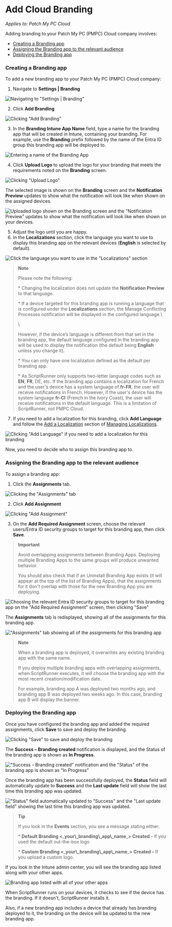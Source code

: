 # Add Cloud Branding

_Applies to: Patch My PC Cloud_

Adding branding to your Patch My PC (PMPC) Cloud company involves:

* [Creating a Branding app](add-cloud-branding.md#creating-a-branding-app)
* [Assigning the Branding app to the relevant audience](add-cloud-branding.md#assigning-the-branding-app-to-the-relevant-audience)
* [Deploying the Branding app](add-cloud-branding.md#deploying-the-branding-app)

### Creating a Branding app

To add a new branding app to your Patch My PC (PMPC) Cloud company:

1. Navigate to <strong>Settings | Branding</strong>

![Navigating to &#x22;Settings | Branding&#x22;](/_images/image-(2422).png "Navigating to &#x22;Settings | Branding&#x22;")

2. Click <strong>Add Branding</strong>

![Clicking &#x22;Add Branding&#x22;](/_images/image-(31).png "Clicking &#x22;Add Branding&#x22;")

3. In the <strong>Branding Intune App Name</strong> field, type a name for the branding app that will be created in Intune, containing your branding. For example, use the <strong>Branding</strong> prefix followed by the name of the Entra ID group this branding app will be deployed to.

![Entering a name of the Branding App](/_images/image-(2492).png "Entering a name of the Branding App")

4. Click <strong>Upload Logo</strong> to upload the logo for your branding that meets the requirements noted on the <strong>Branding</strong> screen.

![Clicking &#x22;Upload Logo&#x22;](/_images/image-(2499).png "Clicking &#x22;Upload Logo&#x22;")

The selected image is shown on the <strong>Branding</strong> screen and the <strong>Notification Preview</strong> updates to show what the notification will look like when shown on the assigned devices.

![Uploaded logo shown on the Branding screen and the &#x22;Notification Preview&#x22; updates to show what the notification will look like when shown on your devices.](/_images/image-(2494).png "Uploaded logo shown on the Branding screen and the &#x22;Notification Preview&#x22; updates to show what the notification will look like when shown on your devices.")

5. Adjust the logo until you are happy.
6. In the <strong>Localizations</strong> section, click the language you want to use to display this branding app on the relevant devices (<strong>English</strong> is selected by default).

![Click the language you want to use in the &#x22;Localizations&#x22; section](/_images/image-(2428).png "Click the language you want to use in the &#x22;Localizations&#x22; section")

<blockquote class="wp-block-quote">
<p><strong>Note</strong></p>
<p>Please note the following:</p>
<p>* Changing the localization does not update the <strong>Notification Preview</strong> to that language.</p>
<p>* If a device targeted for this branding app is running a language that is configured under the <strong>Localizations</strong> section, the Manage Conflicting Processes notification will be displayed in the configured language.\</p>
<p>\</p>
<p>However, if the device’s language is different from that set in the branding app, the default language configured in the branding app will be used to display the notification (the default being <strong>English</strong> unless you change it).</p>
<p>* You can only have one localization defined as the default per branding app.</p>
<p>* As ScriptRunner only supports two-letter language codes such as <strong>EN</strong>, <strong>FR</strong>, DE, etc. If the branding app contains a localization for French and the user's device has a system language of <strong>fr-FR</strong>, the user will receive notifications in French. However, if the user's device has the system language <strong>fr-CI</strong> (French in the Ivory Coast), the user will receive notifications in the default language. This is a limitation of ScriptRunner, not PMPC Cloud.</p>
</blockquote>

7. If you need to add a localization for this branding, click <strong>Add Language</strong> and follow the [Add a Localization](manage-localizations-in-cloud.md#add-a-localization) section of [Managing Localizations](manage-localizations-in-cloud.md).

![Clicking &#x22;Add Language&#x22; if you need to add a localization for this branding](/_images/image-(2495).png "Clicking &#x22;Add Language&#x22; if you need to add a localization for this branding")

Now, you need to decide who to assign this branding app to.

### Assigning the Branding app to the relevant audience

To assign a branding app:

1. Click the <strong>Assignments</strong> tab.

![Clicking the &#x22;Assignments&#x22; tab](/_images/image-(2496).png "Clicking the &#x22;Assignments&#x22; tab")

2. Click <strong>Add Assignment</strong>

![Clicking &#x22;Add Assignment&#x22;](/_images/image-(2418).png "Clicking &#x22;Add Assignment&#x22;")

3. On the <strong>Add Required Assignment</strong> screen, choose the relevant users/Entra ID security groups to target for this branding app, then click <strong>Save</strong>.

<blockquote class="wp-block-quote">
<p><strong>Important</strong></p>
<p>Avoid overlapping assignments between Branding Apps. Deploying multiple Branding Apps to the same groups will produce unwanted behavior.</p>
<p>You should also check that if an Uninstall Branding App exists (it will appear at the top of the list of Branding Apps), that the assignments for it don't overlap with those for the new Branding App you are deploying.</p>
</blockquote>

![Choosing the relevant Entra ID security groups to target for this branding app on the &#x22;Add Required Assignment&#x22; screen, then clicking &#x22;Save&#x22;](/_images/image-(2419).png "Choosing the relevant Entra ID security groups to target for this branding app on the &#x22;Add Required Assignment&#x22; screen, then clicking &#x22;Save&#x22;")

The <strong>Assignments</strong> tab is redisplayed, showing all of the assignments for this branding app.

![&#x22;Assignments&#x22; tab showing all of the assignments for this branding app](/_images/image-(2420).png "&#x22;Assignments&#x22; tab showing all of the assignments for this branding app")

<blockquote class="wp-block-quote">
<p><strong>Note</strong></p>
<p>When a branding app is deployed, it overwrites any existing branding app with the same name.</p>
<p>If you deploy multiple branding apps with overlapping assignments, when ScriptRunner executes, it will choose the branding app with the most recent creation/modification date.</p>
<p>For example, branding app A was deployed two months ago, and branding app B was deployed two weeks ago. In this case, branding app B will display the banner.</p>
</blockquote>

### Deploying the Branding app

Once you have configured the branding app and added the required assignments, click <strong>Save</strong> to save and deploy the branding.

![Clicking &#x22;Save&#x22; to save and deploy the branding](/_images/image-(2488).png "Clicking &#x22;Save&#x22; to save and deploy the branding")

The <strong>Success – Branding created</strong> notification is displayed, and the Status of the branding app is shown as <strong>In Progress</strong>.

![&#x22;Success – Branding created&#x22; notification and the &#x22;Status&#x22; of the branding app is shown as &#x22;In Progress&#x22;](/_images/image-(32).png "&#x22;Success – Branding created&#x22; notification and the &#x22;Status&#x22; of the branding app is shown as &#x22;In Progress&#x22;")

Once the branding app has been successfully deployed, the <strong>Status</strong> field will automatically update to <strong>Success</strong> and the <strong>Last update</strong> field will show the last time this branding app was updated.

![&#x22;Status&#x22; field automatically updated to &#x22;Success&#x22; and the &#x22;Last update field&#x22;  showing the last time this branding app was updated.](/_images/image-(33).png "&#x22;Status&#x22; field automatically updated to &#x22;Success&#x22; and the &#x22;Last update field&#x22;  showing the last time this branding app was updated.")

<blockquote class="wp-block-quote">
<p><strong>Tip</strong></p>
<p>If you look in the <strong>Events</strong> section, you see a message stating either:</p>
<p>* <strong>Default Branding <</strong>_<strong>your\_branding\_app\_name</strong>_<strong>> Created -</strong> If you used the default out-the-box logo</p>
<p>* <strong>Custom Branding <</strong>_<strong>your\_branding\_app\_name</strong>_<strong>> Created -</strong> If you upload a custom logo.</p>
</blockquote>

If you look in the Intune admin center, you will see the branding app listed along with your other apps.

![Branding app listed with all of your other apps](/_images/image-(2497).png "Branding app listed with all of your other apps")

When ScriptRunner runs on your devices, it checks to see if the device has the branding. If it doesn't, ScriptRunner installs it.

Also, if a new branding app includes a device that already has branding deployed to it, the branding on the device will be updated to the new branding app.